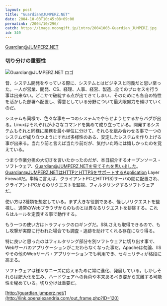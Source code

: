 ```yaml
---
layout: post
title: "Guardian@JUMPERZ.NET"
date: 2004-10-03T10:45:08+09:00
permalink: /2004/10/296/
catch: https://image.moongift.jp/intro/20041003-Guardian_JUMPERZ.jpg
id: 340
---
```

Guardian@JUMPERZ.NET  
<!--more-->

### 切り分けの重要性
  

![Guardian@JUMPERZ.NET ロゴ](https://image.moongift.jp/intro/20041003-Guardian_JUMPERZ.jpg "Guardian@JUMPERZ.NET ロゴ")

  

昔、システム開発をやっている際に、システムとはビジネスと同義だと思い至った。一人が営業、開発、CS、経理、人事、経営、製造…全てのプロセスを行う事は出来ない。どこかで破綻する点が出てきてしまい、そのためにも各自の特性を活かした部署へ配置し、得意としている分野について最大限努力を傾けていくのだ。

  

システムも同様で、色々な事を一つのシステムでやらせようとするからバグが出る。Linuxはそれぞれが小さなコマンドを集めて成り立っている。開発するシステムもそれと同様に業務を最小単位に分けて、それらを組み合わせる事で一つのシステムが成り立つようにすれば多様性のある、安定したシステムを作り上げる事が出来る。当たり前と言えば当たり前だが、気付いた時には嬉しかったのを覚えている。

  

つまり作業分担の大切さを言いたかったのだが、本日紹介するオープンソース・ソフトウェア、Guardian@JUMPERZ.NETを見てそれを思い出した。Guardian@JUMPERZ.NETはHTTPとHTTPSをサポートするApplication Layer Firewallだ。単純に言えば、クライアントPCとHTTP(S)サーバの間に配置され、クライアントPCからのリクエストを監視、フィルタリングするソフトウェアだ。

  

使い方は2種類を想定している。まず大きな役割である、怪しいリクエストを監視し、通常のWebブラウザからのものとは異なるリクエストを排除する。これらはルールを定義する事で動作する。

  

もう一つの使い方はトラフィックのロギングだ。SSLさえも取得できるので、もし攻撃が実際に行われた場合でも調査・追跡を助けてくれる存在になり得る。

  

特に良いと思ったのはフィルタリング部分を別ソフトウェアに切り出す事で、Webサーバのアプリケーションがこだわらなくなった事だ。Apacheは勿論、IISやその他のWebサーバ・アプリケーションでも利用でき、セキュリティが格段に高まる。

  

ソフトウェアは様々なニーズに応えるために常に進化、発展している。しかしそれらは肥大化を生み、ハードウェアへの負荷や本来あるべき姿から乖離する可能性を秘めている。切り分けは重要だ。

  

[http://guardian.jumperz.net/](http://link.openalexandria.com/out_frame.php?ID=120)

